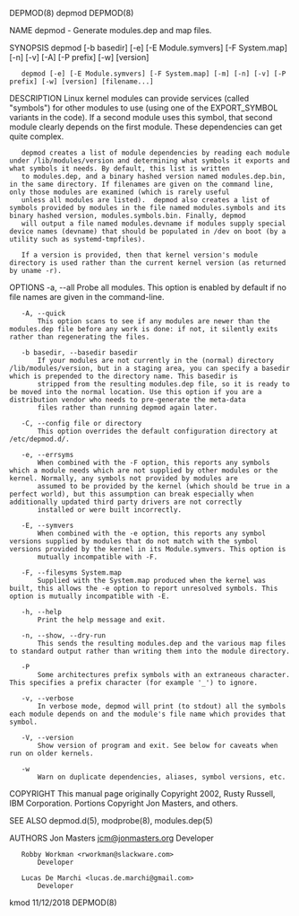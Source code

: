 DEPMOD(8)                                                                                         depmod                                                                                        DEPMOD(8)

NAME
       depmod - Generate modules.dep and map files.

SYNOPSIS
       depmod [-b basedir] [-e] [-E Module.symvers] [-F System.map] [-n] [-v] [-A] [-P prefix] [-w] [version]

       depmod [-e] [-E Module.symvers] [-F System.map] [-m] [-n] [-v] [-P prefix] [-w] [version] [filename...]

DESCRIPTION
       Linux kernel modules can provide services (called "symbols") for other modules to use (using one of the EXPORT_SYMBOL variants in the code). If a second module uses this symbol, that second
       module clearly depends on the first module. These dependencies can get quite complex.

       depmod creates a list of module dependencies by reading each module under /lib/modules/version and determining what symbols it exports and what symbols it needs. By default, this list is written
       to modules.dep, and a binary hashed version named modules.dep.bin, in the same directory. If filenames are given on the command line, only those modules are examined (which is rarely useful
       unless all modules are listed).  depmod also creates a list of symbols provided by modules in the file named modules.symbols and its binary hashed version, modules.symbols.bin. Finally, depmod
       will output a file named modules.devname if modules supply special device names (devname) that should be populated in /dev on boot (by a utility such as systemd-tmpfiles).

       If a version is provided, then that kernel version's module directory is used rather than the current kernel version (as returned by uname -r).

OPTIONS
       -a, --all
           Probe all modules. This option is enabled by default if no file names are given in the command-line.

       -A, --quick
           This option scans to see if any modules are newer than the modules.dep file before any work is done: if not, it silently exits rather than regenerating the files.

       -b basedir, --basedir basedir
           If your modules are not currently in the (normal) directory /lib/modules/version, but in a staging area, you can specify a basedir which is prepended to the directory name. This basedir is
           stripped from the resulting modules.dep file, so it is ready to be moved into the normal location. Use this option if you are a distribution vendor who needs to pre-generate the meta-data
           files rather than running depmod again later.

       -C, --config file or directory
           This option overrides the default configuration directory at /etc/depmod.d/.

       -e, --errsyms
           When combined with the -F option, this reports any symbols which a module needs which are not supplied by other modules or the kernel. Normally, any symbols not provided by modules are
           assumed to be provided by the kernel (which should be true in a perfect world), but this assumption can break especially when additionally updated third party drivers are not correctly
           installed or were built incorrectly.

       -E, --symvers
           When combined with the -e option, this reports any symbol versions supplied by modules that do not match with the symbol versions provided by the kernel in its Module.symvers. This option is
           mutually incompatible with -F.

       -F, --filesyms System.map
           Supplied with the System.map produced when the kernel was built, this allows the -e option to report unresolved symbols. This option is mutually incompatible with -E.

       -h, --help
           Print the help message and exit.

       -n, --show, --dry-run
           This sends the resulting modules.dep and the various map files to standard output rather than writing them into the module directory.

       -P
           Some architectures prefix symbols with an extraneous character. This specifies a prefix character (for example '_') to ignore.

       -v, --verbose
           In verbose mode, depmod will print (to stdout) all the symbols each module depends on and the module's file name which provides that symbol.

       -V, --version
           Show version of program and exit. See below for caveats when run on older kernels.

       -w
           Warn on duplicate dependencies, aliases, symbol versions, etc.

COPYRIGHT
       This manual page originally Copyright 2002, Rusty Russell, IBM Corporation. Portions Copyright Jon Masters, and others.

SEE ALSO
       depmod.d(5), modprobe(8), modules.dep(5)

AUTHORS
       Jon Masters <jcm@jonmasters.org>
           Developer

       Robby Workman <rworkman@slackware.com>
           Developer

       Lucas De Marchi <lucas.de.marchi@gmail.com>
           Developer

kmod                                                                                            11/12/2018                                                                                      DEPMOD(8)
